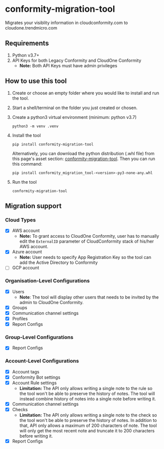 # conformity-migration-tool
Migrates your visiblity information in cloudconformity.com to cloudone.trendmicro.com

## Requirements
1. Python v3.7+
2. API Keys for both Legacy Conformity and CloudOne Conformity
   - **Note:** Both API Keys must have admin privileges

## How to use this tool

1) Create or choose an empty folder where you would like to install and run the tool.

2) Start a shell/terminal on the folder you just created or chosen.

3) Create a python3 virtual environment (minimum: python v3.7)
    ```
    python3 -m venv .venv
    ```

4) Install the tool
    ```
    pip install conformity-migration-tool
    ```
    Alternatively, you can download the python distribution (.whl file) from this page's asset section: [conformity-migration-tool](https://github.com/ronald-bautista/conformity-migration-tool/releases/latest). Then you can run this command:
    ```
    pip install conformity_migration_tool-<version>-py3-none-any.whl
    ```

5) Run the tool
    ```
    conformity-migration-tool
    ```

## Migration support
### Cloud Types
- [X] AWS account
  - **Note:** To grant access to CloudOne Conformity, user has to manually edit the `ExternalID` parameter of CloudConformity stack of his/her AWS account.
- [X] Azure account
  - **Note:** User needs to specify App Registration Key so the tool can add the Active Directory to Conformity
- [ ] GCP account

### Organisation-Level Configurations
- [X] Users
  - **Note**: The tool will display other users that needs to be invited by the admin to CloudOne Conformity.
- [X] Groups
- [X] Communication channel settings
- [X] Profiles
- [X] Report Configs

### Group-Level Configurations
- [X] Report Configs

### Account-Level Configurations
- [X] Account tags
- [X] Conformity Bot settings
- [X] Account Rule settings
  - **Limitation:** The API only allows writing a single note to the rule so the tool won't be able to preserve the history of notes. The tool will instead combine history of notes into a single note before writing it.
- [X] Communication channel settings
- [X] Checks
  - **Limitation:** The API only allows writing a single note to the check so the tool won't be able to preserve the history of notes. In addition to that, API only allows a maximum of 200 characters of note. The tool will only get the most recent note and truncate it to 200 characters before writing it.
- [X] Report Configs
